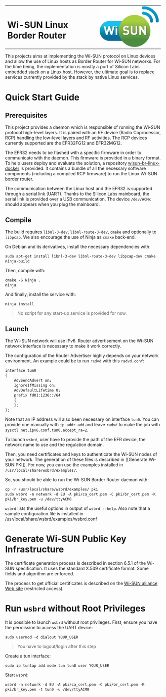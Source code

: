 <table border="0">
  <tr>
    <td align="left" valign="middle">
    <h1>Wi-SUN Linux Border Router</h1>
  </td>
  <td align="left" valign="middle">
    <a href="https://wi-sun.org/">
      <img src="pics/Wi-SUN-logo.png" title="Wi-SUN" alt="Wi-SUN Logo" width="300"/>
    </a>
  </td>
  </tr>
</table>

This projects aims at implementing the Wi-SUN protocol on Linux devices and
allow the use of Linux hosts as Border Router for Wi-SUN networks. For the time
being, the implementation is mostly a port of Silicon Labs embedded stack on a
Linux host. However, the ultimate goal is to replace services currently provided
by the stack by native Linux services.

# Quick Start Guide

## Prerequisites

This project provides a daemon which is responsible of running the Wi-SUN
protocol high-level layers. It is paired with an RF device (Radio Coprocessor,
RCP) handling the low-level layers and RF activities. The RCP devices currently
supported are the EFR32FG12 and EFR32MG12.

The EFR32 needs to be flashed with a specific firmware in order to communicate
with the daemon. This firmware is provided in a binary format. To help users
deploy and evaluate the solution, a repository [wisun-br-linux-docker][1] is
provided. It contains a bundle of all the necessary software components
(including a compiled RCP firmware) to run the Linux Wi-SUN border router.

The communication between the Linux host and the EFR32 is supported through a
serial link (UART). Thanks to the Silicon Labs mainboard, the serial link is
provided over a USB communication. The device `/dev/ACMx` should appears when
you plug the mainboard.

[1]: https://github.com/SiliconLabs/wisun-br-linux-docker

## Compile

The build requires `libnl-3-dev`, `libnl-route-3-dev`, `cmake` and optionally to
`libpcap`. We also encourage the use of Ninja as `cmake` back-end.

On Debian and its derivatives, install the necessary dependencies with:

    sudo apt-get install libnl-3-dev libnl-route-3-dev libpcap-dev cmake ninja-build

Then, compile with:

    cmake -G Ninja .
    ninja

And finally, install the service with:

    ninja install

> No script for any start-up service is provided for now.

## Launch


The Wi-SUN network will use IPv6. Router advertisement on the Wi-SUN network
interface is necessary to make it work correctly.

The configuration of the Router Advertiser highly depends on your network
environment. An example could be to run `radvd` with this `radvd.conf`:

    interface tun0
    {
        AdvSendAdvert on;
        IgnoreIfMissing on;
        AdvDefaultLifetime 0;
        prefix fd01:1236::/64
        {
        };
    };

Note that an IP address will also been necessary on interface `tun0`. You can
provide one manually with `ip addr add` and leave `radvd` to make the job with
`sysctl net.ipv6.conf.tun0.accept_ra=2`.

To launch `wsbrd`, user have to provide the path of the EFR device, the network
name to use and the regulation domain.

Then, you need certificates and keys to authenticate the Wi-SUN nodes of your
network. The generation of these files is described in [[Generate Wi-SUN PKI]].
For now, you can use the examples installed in `/usr/local/share/wsbrd/examples/`.

So, you should be able to run the Wi-SUN Border Router daemon with:

    cp -r /usr/local/share/wsbrd/examples/ pki
    sudo wsbrd -n network -d EU -A pki/ca_cert.pem -C pki/br_cert.pem -K pki/br_key.pem -u /dev/ttyACM0

`wsbrd` lists the useful options in output of `wsbrd --help`. Also note that a
sample configuration file is installed in
/usr/local/share/wsbrd/examples/wsbrd.conf

# Generate Wi-SUN Public Key Infrastructure

The certificate generation process is described in section 6.5.1 of the Wi-SUN
specification. It uses the standard X.509 certificate format. Some fields and
algorithm are enforced.

The process to get official certificates is described on the [Wi-SUN alliance
Web site][2] (restricted access).

[2]: https://wi-sun.org/cyber-security-certificates/

# Run `wsbrd` without Root Privileges

It is possible to launch `wsbrd` without root privileges. First, ensure you have
the permission to access the UART device:

    sudo usermod -d dialout YOUR_USER

> You have to logout/login after this step

Create a tun interface:

    sudo ip tuntap add mode tun tun0 user YOUR_USER

Start `wsbrd`:

    wsbrd -n network -d EU -A pki/ca_cert.pem -C pki/br_cert.pem -K pki/br_key.pem -t tun0 -u /dev/ttyACM0
